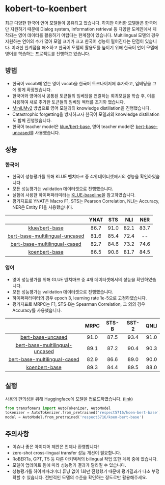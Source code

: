 # kobert-to-koenbert
최근 다양한 한국어 언어 모델들이 공유되고 있습니다. 하지만 이러한 모델들은 한국어만 지원하기 때문에 Dialog system, Information retrieval 등 다양한 도메인에서 제작되는 영어 데이터를 활용하기 어렵다는 한계점이 있습니다. Multilingual 모델의 경우 지원하는 언어의 수가 많아 모델 크기가 크고 한국어 성능이 떨어진다는 단점이 있습니다. 이러한 한계점을 해소하고 한국어 모델의 활용도를 높이기 위해 한국어 언어 모델에 영어를 학습하는 프로젝트를 진행하고 있습니다.

## 방법
* 한국어 vocab에 없는 영어 vocab을 한국어 토크나이저에 추가하고, 임베딩을 그에 맞게 확장했습니다.
* 한국어와 영어에서 공통된 토큰들의 임베딩을 연결하는 회귀모델을 학습 후, 이를 사용하여 새로 추가한 토큰들의 임베딩 벡터를 초기화 했습니다.
* [MiniLMv2](https://arxiv.org/abs/2012.15828) 방법으로 영어 모델과의 knowledge distillation을 진행했습니다.
* Catastrophic forgetting을 방지하고자 한국어 모델과의 knowledge distillation도 함께 진행했습니다.
* 한국어 teacher model은 [klue/bert-base](https://huggingface.co/klue/bert-base), 영어 teacher model은 [bert-base-uncased](https://huggingface.co/bert-base-uncased)를 사용했습니다.


## 성능
### 한국어
* 한국어 성능평가를 위해 KLUE 벤치마크 중 4개 데이터셋에서의 성능을 확인하였습니다.
* 모든 성능평가는 validation 데이터셋으로 진행했습니다.
* 실험에 사용한 하이퍼파라미터는 [KLUE-baseline](https://github.com/KLUE-benchmark/KLUE-baseline)을 참고하였습니다.
* 평가지표로 YNAT은 Macro F1, STS는 Pearson Correlation, NLI는 Accuracy, NER은 Entity F1을 사용했습니다.

|                                                                                         | YNAT |  STS |  NLI |  NER |
|:---------------------------------------------------------------------------------------:|:----:|:----:|:----:|:----:|
|                 [klue/bert-base](https://huggingface.co/klue/bert-base)                 | 86.7 | 91.0 | 82.1 | 83.7 |
| [bert-base-multilingual-uncased](https://huggingface.co/bert-base-multilingual-uncased) | 81.6 | 85.4 | 72.4 |  --  |
|   [bert-base-multilingual-cased](https://huggingface.co/bert-base-multilingual-cased)   | 82.7 | 84.6 | 73.2 | 74.6 |
|            [koenbert-base](https://huggingface.co/respect5716/koenbert-base)            | 86.5 | 90.6 | 81.7 | 84.5 |


### 영어
* 영어 성능평가를 위해 GLUE 벤치마크 중 4개 데이터셋에서의 성능을 확인하였습니다.
* 모든 성능평가는 validation 데이터셋으로 진행했습니다.
* 하이퍼파라미터의 경우 epoch 3, learning rate 1e-5으로 고정하였습니다. 
* 평가지표로 MRPC는 F1, STS-B는 Spearman Correlation, 그 외의 경우 Accuracy를 사용했습니다.

|                                                                                         | MRPC | STS-B | SST-2 | QNLI |
|:---------------------------------------------------------------------------------------:|:----:|:-----:|:-----:|:----:|
|              [bert-base-uncased](https://huggingface.co/bert-base-uncased)              | 91.0 |  87.5 |  93.4 | 91.0 |
| [bert-base-multilingual-uncased](https://huggingface.co/bert-base-multilingual-uncased) | 89.1 |  87.2 |  90.4 | 90.3 |
|   [bert-base-multilingual-cased](https://huggingface.co/bert-base-multilingual-cased)   | 82.9 |  86.6 |  89.0 | 90.0 |
|            [koenbert-base](https://huggingface.co/respect5716/koenbert-base)            | 89.3 |  84.4 |  89.5 | 88.0 |



## 실행
사용의 편의성을 위해 Huggingface에 모델을 업로드하였습니다. ([link](https://huggingface.co/respect5716/koenbert-base))
```python
from transfomers import AutoTokenizer, AutoModel
tokenizer = AutoTokenizer.from_pretrained('respect5716/koen-bert-base')
model = AutoModel.from_pretrained('respect5716/koen-bert-base')
```

## 주의사항
* 이슈나 좋은 아이디어 제안은 언제나 환영합니다!
* zero-shot cross-lingual transfer 성능 개선이 필요합니다.
* RoBERTa, GPT, T5 등 다른 아키텍쳐의 bilingual 작업 또한 계획 중에 있습니다.
* 모델이 업데이트 됨에 따라 성능평가 결과가 달라질 수 있습니다.
* 성능평가를 하이퍼파라미터 튜닝 없이 1회만 진행했기 때문에 평가결과가 다소 부정확할 수 있습니다. 전반적인 모델의 수준을 확인하는 정도로만 활용해주세요.

